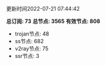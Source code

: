 更新时间2022-07-21 07:44:42

**总订阅: 73**
**总节点: 3565**
**有效节点: 808**
- trojan节点: 48
- ss节点: 682
- v2ray节点: 75
- ssr节点: 3
